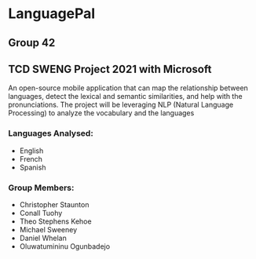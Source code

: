 # LanguagePal

## Group 42

## TCD SWENG Project 2021 with Microsoft


An open-source mobile application that can map the relationship between languages, detect the lexical and semantic similarities, and help with the pronunciations. The project will be leveraging NLP (Natural Language Processing) to analyze the vocabulary and the languages

### Languages Analysed:

- English
- French
- Spanish


### Group Members:

- Christopher Staunton
- Conall Tuohy
- Theo Stephens Kehoe
- Michael Sweeney
- Daniel Whelan
- Oluwatumininu Ogunbadejo

